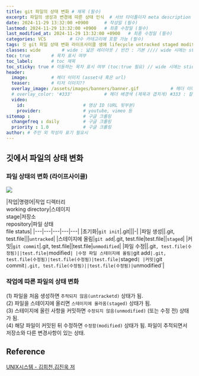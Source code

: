 ```yaml
---
title: git 파일의 상태 변화 # 제목 (필수)
excerpt: 파일의 생성과 변경에 따른 상태 인식  # 서브 타이틀이자 meta description (필수)
date: 2024-11-29 13:32:00 +0900      # 작성일 (필수)
lastmod: 2024-11-29 13:32:00 +0900   # 최종 수정일 (필수)
last_modified_at: 2024-11-29 13:32:00 +0900   # 최종 수정일 (필수)
categories: VCS         # 다수 카테고리에 포함 가능 (필수)
tags: 깃 git 파일 상태 변화 라이프사이클 생애 lifecycle untracked staged modified unmodified 생성 스테이지 stage 커밋 수정                    # 태그 복수개 가능 (필수)
classes: wide        # wide : 넓은 레이아웃 / 빈칸 : 기본 //// wide 시에는 sticky toc 불가
toc: true        # 목차 표시 여부
toc_label:       # toc 제목
toc_sticky: true # 이동하는 목차 표시 여부 (toc:true 필요) // wide 시에는 sticky toc 불가
header: 
  image:         # 헤더 이미지 (asset내 혹은 url)
  teaser:        # 티저 이미지??
  overlay_image: /assets/images/banners/banner.gif            # 헤더 이미지 (제목과 겹치게)
  # overlay_color: '#333'            # 헤더 배경색 (제목과 겹치게) #333 : 짙은 회색 (필수)
  video:
    id:                      # 영상 ID (URL 뒷부분)
    provider:                # youtube, vimeo 등
sitemap :                    # 구글 크롤링
  changefreq : daily         # 구글 크롤링
  priority : 1.0             # 구글 크롤링
author: # 주인 외 작성자 표기 필요시
---
```

<!--postNo: 20241129_004-->

## 깃에서 파일의 상태 변화  

### 파일 상태의 변화 (라이프사이클)  

![](/assets/images/20241129_004_001.png)

|작업|명령어|작업 디렉터리<br>working directory|스테이지<br>stage|저장소<br>repository|파일 상태<br>file status|
|---|---|---|---|---|
|초기화|`git init`|.git|||-|
|파일 생성||.git, test.file|||`untracked`|
|스테이지에 올림|`git add`|.git, test.file|test.file||`staged`|
|커밋|`git commit`|.git, test.file||test.file|`unmodified`|
|파일 수정||.git`, test.file(수정됨)||test.file|`modified`|
|수정 파일 스테이지에 올림|`git add`|.git, test.file(수정됨)|test.file(수정됨)|test.file|`staged`|
|커밋|`git commit`|.git, test.file(수정됨)||test.file(수정됨)|`unmodified`|

### 작업에 따른 파일의 상태 변화  

(1) 파일을 처음 생성하면 `추적되지 않음(untracketd)` 상태가 됨.  
(2) 파일을 스테이지에 올리면 `스테이지에 올라옴(staged)` 상태가 됨.  
(3) 스테이지에 올린 사항을 커밋하면 `수정되지 않음(unmodified)` (또는 수정 전) 상태가 됨.  
(4) 해당 파일이 커밋된 뒤 수정하면 `수정함(modified)` 상태가 됨. 파일이 추적되면서 저장소와 다른 변경사항이 있는 상태.  

## Reference  

[UNIX시스템 - 김희천,김진욱 저](https://search.shopping.naver.com/book/catalog/41474371650)  